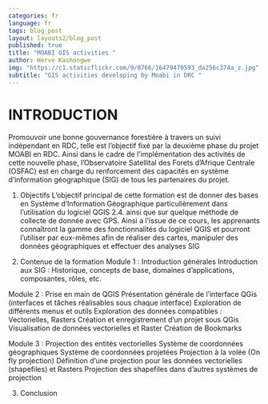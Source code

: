 ```yaml
---
categories: fr
language: fr
tags: blog_post
layout: layouts2/blog_post
published: true
title: "MOABI GIS activities "
author: Herve Kashongwe
img: "https://c1.staticflickr.com/9/8766/16479470593_da256c374a_z.jpg"
subtitle: "GIS activities developing by Moabi in DRC "
---
```


# INTRODUCTION 

Promouvoir une bonne gouvernance forestière à travers un suivi indépendant en RDC, telle est l’objectif fixé par la deuxième phase du projet MOABI en RDC.  Ainsi dans le cadre de l’implémentation des activités de cette nouvelle phase, l’Observatoire Satellital des Forets d’Afrique Centrale (OSFAC) est en  charge du renforcement des capacités en système d’information géographique (SIG) de tous les partenaires du projet.

1. Objectifs 
L’objectif principal de cette formation est de donner des bases en Système d’Information Géographique particulièrement dans l’utilisation du logiciel QGIS 2.4.  ainsi que sur quelque méthode de collecte de donnée avec GPS.
Ainsi a  l’issue de ce cours, les apprenants  connaîtront la gamme des fonctionnalités du logiciel QGIS et pourront l’utiliser par eux-mêmes afin de réaliser des cartes, manipuler des données géographiques et effectuer des analyses SIG

2. Contenue de la formation 
Module 1 : Introduction générales
Introduction aux SIG : Historique, concepts de base, domaines d’applications, composantes, 
rôles, etc.

Module 2 : Prise en main de QGIS
Présentation générale de l’interface QGis (interfaces et tâches réalisables sous chaque interface)
Exploration de différents menus et outils
Exploration des données compatibles : Vectorielles, Rasters
Création et enregistrement d’un projet sous QGis
Visualisation de données vectorielles et Raster 
Création de Bookmarks

Module 3 : Projection des entités vectorielles
Système de coordonnées géographiques
Système de coordonnées projetées
Projection à la volée (On fly projection) 
Définition d’une projection pour les données vectorielles (shapefiles) et Rasters
Projection des shapefiles dans d’autres systèmes de projection

3. Conclusion 




